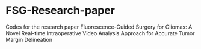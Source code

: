 # FSG-Research-paper
Codes for the research paper Fluorescence-Guided Surgery for Gliomas: A Novel Real-time Intraoperative Video Analysis Approach for Accurate Tumor Margin Delineation
